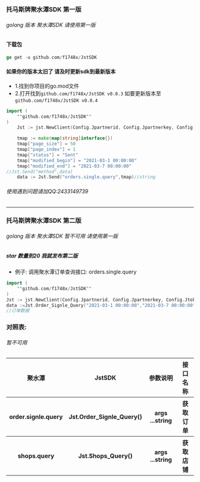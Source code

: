 ### 托马斯牌聚水潭SDK 第一版
###### golang 版本 聚水潭SDK 请使用第一版
#### 下载包
```go
go get -u github.com/f1748x/JstSDK
```
#### 如果你的版本太旧了 请及时更新sdk到最新版本
* 1.找到你项目的go.mod文件
* 2.打开找到``github.com/f1748x/JstSDK v0.0.3`` 如要更新版本至 ``github.com/f1748x/JstSDK v0.0.4``
```go 
import (
    ""github.com/f1748x/JstSDK""
)
    Jst := jst.NewClient(Config.Jpartnerid, Config.Jpartnerkey, Config.Jtoken)

    tmap := make(map[string]interface{})
	tmap["page_size"] = 50
	tmap["page_index"] = 1
	tmap["status"] = "Sent"
	tmap["modified_begin"] = "2021-03-1 00:00:00"
	tmap["modified_end"] = "2021-03-7 00:00:00"
//Jst.Send("method",data)
	data := Jst.Send("orders.single.query",tmap)//string

```
###### 使用遇到问题请加QQ:2433149739
------------------------------------------------------------
### 托马斯牌聚水潭SDK 第二版
###### golang 版本 聚水潭SDK 暂不可用  请使用第一版
##### star 数量到20 我就发布第二版
* 例子:
调用聚水潭订单查询接口: orders.single.query
```go
import (
    ""github.com/f1748x/JstSDK""
)
Jst := jst.NewClient(Config.Jpartnerid, Config.Jpartnerkey, Config.Jtoken)
data :=Jst.Order_Signle_Query("2021-03-1 00:00:00","2021-03-7 00:00:00")
//订单数据
```

### 对照表:
###### 暂不可用
<table>
        <tr>
            <th>聚水潭</th>
            <th>JstSDK</th>
            <th>参数说明</th>
            <th>接口名称</th>
        </tr>
        <tr>
            <th>order.signle.query</th>
            <th>Jst.Order_Signle_Query()</th>
            <th>args ...string</th>
            <th>获取订单</th>
        </tr>
         <tr>
            <th>shops.query</th>
            <th>Jst.Shops_Query()</th>
            <th>args ...string</th>
            <th>获取店铺</th>
</tr>
    </table>
